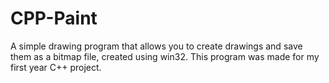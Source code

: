 # CPP-Paint

A simple drawing program that allows you to create drawings and save them as a bitmap file, created using win32. This program was made for my first year C++ project. 
